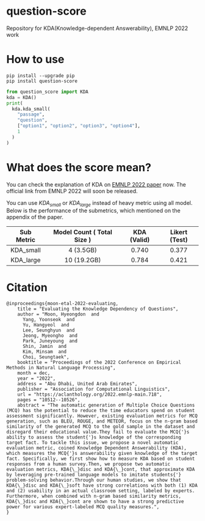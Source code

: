 # question-score
Repository for KDA(Knowledge-dependent Answerability), EMNLP 2022 work

# How to use

```
pip install --upgrade pip
pip install question-score
```

```python
from question_score import KDA
kda = KDA()
print(
  kda.kda_small(
    "passage",
    "question",
    ["option1", "option2", "option3", "option4"],
    1
  )
)
```

# What does the score mean?

You can check the explanation of KDA on [EMNLP 2022 paper](https://aclanthology.org/2022.emnlp-main.718/) now.
The official link from EMNLP 2022 will soon be released.

You can use $KDA_{small}$ or $KDA_{large}$ instead of heavy metric using all model.
Below is the performance of the submetrics, which mentioned on the appendix of the paper.

| Sub Metric | Model Count ( Total Size ) | KDA (Valid) | Likert (Test) |
|:----------:|:--------------------------:|:-----------:|:-------------:|
|  KDA_small |          4 (3.5GB)         |    0.740    |     0.377     |
|  KDA_large |         10 (19.2GB)        |    0.784    |     0.421     |


# Citation
```
@inproceedings{moon-etal-2022-evaluating,
    title = "Evaluating the Knowledge Dependency of Questions",
    author = "Moon, Hyeongdon  and
      Yang, Yoonseok  and
      Yu, Hangyeol  and
      Lee, Seunghyun  and
      Jeong, Myeongho  and
      Park, Juneyoung  and
      Shin, Jamin  and
      Kim, Minsam  and
      Choi, Seungtaek",
    booktitle = "Proceedings of the 2022 Conference on Empirical Methods in Natural Language Processing",
    month = dec,
    year = "2022",
    address = "Abu Dhabi, United Arab Emirates",
    publisher = "Association for Computational Linguistics",
    url = "https://aclanthology.org/2022.emnlp-main.718",
    pages = "10512--10526",
    abstract = "The automatic generation of Multiple Choice Questions (MCQ) has the potential to reduce the time educators spend on student assessment significantly. However, existing evaluation metrics for MCQ generation, such as BLEU, ROUGE, and METEOR, focus on the n-gram based similarity of the generated MCQ to the gold sample in the dataset and disregard their educational value.They fail to evaluate the MCQ{'}s ability to assess the student{'}s knowledge of the corresponding target fact. To tackle this issue, we propose a novel automatic evaluation metric, coined Knowledge Dependent Answerability (KDA), which measures the MCQ{'}s answerability given knowledge of the target fact. Specifically, we first show how to measure KDA based on student responses from a human survey.Then, we propose two automatic evaluation metrics, KDA{\_}disc and KDA{\_}cont, that approximate KDA by leveraging pre-trained language models to imitate students{'} problem-solving behavior.Through our human studies, we show that KDA{\_}disc and KDA{\_}soft have strong correlations with both (1) KDA and (2) usability in an actual classroom setting, labeled by experts. Furthermore, when combined with n-gram based similarity metrics, KDA{\_}disc and KDA{\_}cont are shown to have a strong predictive power for various expert-labeled MCQ quality measures.",
}
```
